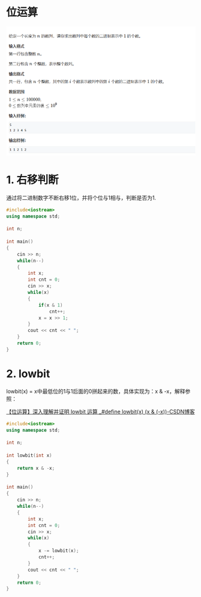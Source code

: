 # 位运算

![](image/image_jv3g_AkH47.png)

# 1. 右移判断

通过将二进制数字不断右移1位，并将个位与1相与，判断是否为1.

```c++
#include<iostream>
using namespace std;

int n;

int main()
{
    cin >> n;
    while(n--)
    {
        int x;
        int cnt = 0;
        cin >> x;
        while(x)
        {
            if(x & 1)
                cnt++;
            x = x >> 1;
        }
        cout << cnt << " ";
    }
    return 0;
}
```

# 2. lowbit

lowbit(x) = x中最低位的1与1后面的0拼起来的数，具体实现为：x & -x，解释参照：

[【位运算】深入理解并证明 lowbit 运算 \_#define lowbit(x) (x & (-x))-CSDN博客](https://blog.csdn.net/lesileqin/article/details/102418143 "【位运算】深入理解并证明 lowbit 运算_#define lowbit(x) (x & (-x))-CSDN博客")

```c++
#include<iostream>
using namespace std;

int n;

int lowbit(int x)
{
    return x & -x;
}

int main()
{
    cin >> n;
    while(n--)
    {
        int x;
        int cnt = 0;
        cin >> x;
        while(x)
        {
            x -= lowbit(x);
            cnt++;
        }
        cout << cnt << " ";
    }
    return 0;
}
```
